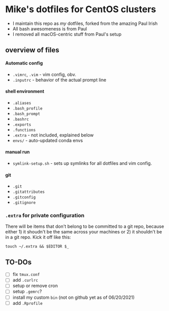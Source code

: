 # Mike's dotfiles for CentOS clusters

* I maintain this repo as *my* dotfiles, forked from the amazing Paul Irish
* All bash awesomeness is from Paul
* I removed all macOS-centric stuff from Paul's setup

## overview of files

####  Automatic config
* `.vimrc`, `.vim` - vim config, obv.
* `.inputrc` - behavior of the actual prompt line

#### shell environment
* `.aliases`
* `.bash_profile`
* `.bash_prompt`
* `.bashrc`
* `.exports`
* `.functions`
* `.extra` - not included, explained below
*  `envs/` - auto-updated conda envs 

#### manual run
* `symlink-setup.sh`  - sets up symlinks for all dotfiles and vim config.

#### git
* `.git`
* `.gitattributes`
* `.gitconfig`
* `.gitignore`

### `.extra` for private configuration

There will be items that don't belong to be committed to a git repo, because either 1) it shoudn't be the same across your machines or 2) it shouldn't be in a git repo. Kick it off like this:

`touch ~/.extra && $EDITOR $_`

## TO-DOs

 - [ ] fix `tmux.conf`
 - [ ] add `.curlrc`
 - [ ] setup or remove cron
 - [ ] setup `.gemrc`?
 - [ ] install my custom `bin` (not on github yet as of 06/20/2021) 
 - [ ] add `.Rprofile`
